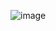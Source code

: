 ![image](https://user-images.githubusercontent.com/82223861/191087395-abb95a78-6a01-486c-a1c8-984290306b31.png)
